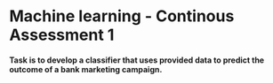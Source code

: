<h1>Machine learning - Continous Assessment 1</h1>
<h4>Task is to develop a classifier that uses provided data to predict the outcome of a bank marketing campaign.</h4>
